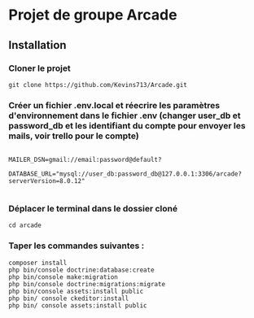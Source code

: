 # Projet de groupe Arcade

## Installation

### Cloner le projet
```
git clone https://github.com/Kevins713/Arcade.git
```

### Créer un fichier .env.local et réecrire les paramètres d'environnement dans le fichier .env (changer user_db et password_db et les identifiant du compte pour envoyer les mails, voir trello pour le compte)

```

MAILER_DSN=gmail://email:password@default?

DATABASE_URL="mysql://user_db:password_db@127.0.0.1:3306/arcade?serverVersion=8.0.12"


```

### Déplacer le terminal dans le dossier cloné
```
cd arcade
```

### Taper les commandes suivantes :
```
composer install
php bin/console doctrine:database:create
php bin/console make:migration
php bin/console doctrine:migrations:migrate
php bin/console assets:install public
php bin/ console ckeditor:install
php bin/ console assets:install public

```
